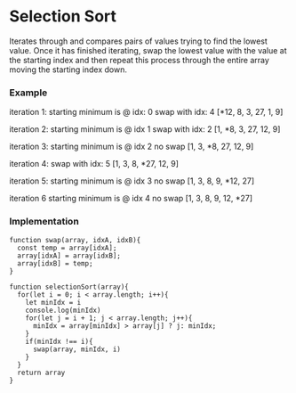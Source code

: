 # Selection Sort
Iterates through and compares pairs of values trying to find the lowest value. Once it has finished iterating, swap the lowest value with the value at the starting index and then repeat this process through the entire array moving the starting index down.

### Example

iteration 1:
  starting minimum is @ idx: 0
  swap with idx: 4
  [*12, 8, 3, 27, 1, 9]

iteration 2:
  starting minimum is @ idx 1
  swap with idx: 2
  [1, *8, 3, 27, 12, 9]

iteration 3:
  starting minimum is @ idx 2
  no swap
  [1, 3, *8, 27, 12, 9]

iteration 4:
  swap with idx: 5
  [1, 3, 8, *27, 12, 9]

iteration 5:
  starting minimum is @ idx 3
  no swap
  [1, 3, 8, 9, *12, 27]

iteration 6
  starting minimum is @ idx 4
  no swap
  [1, 3, 8, 9, 12, *27]

### Implementation
```
function swap(array, idxA, idxB){
  const temp = array[idxA];
  array[idxA] = array[idxB];
  array[idxB] = temp;
}

function selectionSort(array){
  for(let i = 0; i < array.length; i++){
    let minIdx = i
    console.log(minIdx)
    for(let j = i + 1; j < array.length; j++){
      minIdx = array[minIdx] > array[j] ? j: minIdx;
    }
    if(minIdx !== i){
      swap(array, minIdx, i)
    }
  }
  return array
}

```
